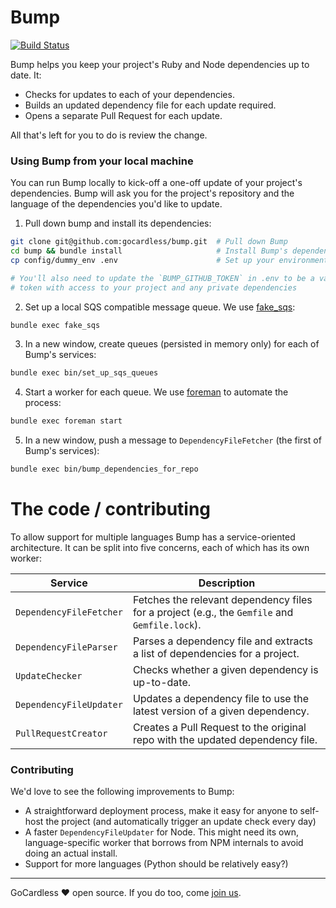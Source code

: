 # Bump

[![Build Status](https://travis-ci.org/gocardless/bump.svg?branch=master)](https://travis-ci.org/gocardless/bump)

Bump helps you keep your project's Ruby and Node dependencies up to date. It:

- Checks for updates to each of your dependencies.
- Builds an updated dependency file for each update required.
- Opens a separate Pull Request for each update.

All that's left for you to do is review the change.

### Using Bump from your local machine

You can run Bump locally to kick-off a one-off update of your project's
dependencies. Bump will ask you for the project's repository and the language of
the dependencies you'd like to update.

1. Pull down bump and install its dependencies:
  ```bash
  git clone git@github.com:gocardless/bump.git  # Pull down Bump
  cd bump && bundle install                     # Install Bump's dependencies
  cp config/dummy_env .env                      # Set up your environment

  # You'll also need to update the `BUMP_GITHUB_TOKEN` in .env to be a valid
  # token with access to your project and any private dependencies
  ```

2. Set up a local SQS compatible message queue. We use [fake_sqs](https://github.com/iain/fake_sqs):
  ```bash
  bundle exec fake_sqs
  ```

3. In a new window, create queues (persisted in memory only) for each of Bump's services:
  ```bash
  bundle exec bin/set_up_sqs_queues
  ```

4. Start a worker for each queue. We use [foreman](http://ddollar.github.io/foreman/) to automate the process:
  ```bash
  bundle exec foreman start
  ```

5. In a new window, push a message to `DependencyFileFetcher` (the first of Bump's services):
  ```bash
  bundle exec bin/bump_dependencies_for_repo
  ```

# The code / contributing

To allow support for multiple languages Bump has a service-oriented
architecture. It can be split into five concerns, each of which has its own
worker:

| Service                 | Description                                                                                   |
|-------------------------|-----------------------------------------------------------------------------------------------|
| `DependencyFileFetcher` | Fetches the relevant dependency files for a project (e.g., the `Gemfile` and `Gemfile.lock`). |
| `DependencyFileParser`  | Parses a dependency file and extracts a list of dependencies for a project.                   |
| `UpdateChecker`         | Checks whether a given dependency is up-to-date.                                              |
| `DependencyFileUpdater` | Updates a dependency file to use the latest version of a given dependency.                    |
| `PullRequestCreator`    | Creates a Pull Request to the original repo with the updated dependency file.                 |

### Contributing

We'd love to see the following improvements to Bump:

- A straightforward deployment process, make it easy for anyone to self-host
  the project (and automatically trigger an update check every day)
- A faster `DependencyFileUpdater` for Node. This might need its own,
  language-specific worker that borrows from NPM internals to avoid doing an
  actual install.
- Support for more languages (Python should be relatively easy?)

---

GoCardless ♥ open source. If you do too, come [join us](https://gocardless.com/jobs#software-engineer).
